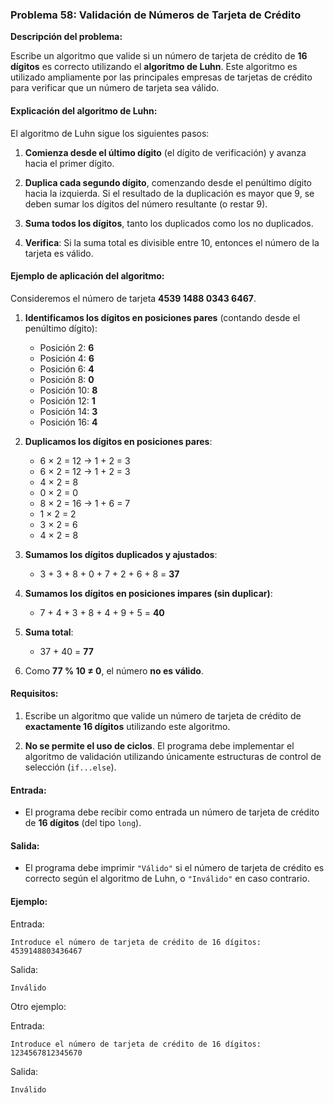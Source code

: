 ### **Problema 58: Validación de Números de Tarjeta de Crédito**

**Descripción del problema:**

Escribe un algoritmo que valide si un número de tarjeta de crédito de **16 dígitos** es correcto utilizando el **algoritmo de Luhn**. Este algoritmo es utilizado ampliamente por las principales empresas de tarjetas de crédito para verificar que un número de tarjeta sea válido.

#### Explicación del algoritmo de Luhn:

El algoritmo de Luhn sigue los siguientes pasos:

1. **Comienza desde el último dígito** (el dígito de verificación) y avanza hacia el primer dígito.
   
2. **Duplica cada segundo dígito**, comenzando desde el penúltimo dígito hacia la izquierda. Si el resultado de la duplicación es mayor que 9, se deben sumar los dígitos del número resultante (o restar 9).
   
3. **Suma todos los dígitos**, tanto los duplicados como los no duplicados.

4. **Verifica**: Si la suma total es divisible entre 10, entonces el número de la tarjeta es válido.

#### Ejemplo de aplicación del algoritmo:

Consideremos el número de tarjeta **4539 1488 0343 6467**.

1. **Identificamos los dígitos en posiciones pares** (contando desde el penúltimo dígito):
   - Posición 2: **6**
   - Posición 4: **6**
   - Posición 6: **4**
   - Posición 8: **0**
   - Posición 10: **8**
   - Posición 12: **1**
   - Posición 14: **3**
   - Posición 16: **4**

2. **Duplicamos los dígitos en posiciones pares**:
   - 6 × 2 = 12 → 1 + 2 = 3
   - 6 × 2 = 12 → 1 + 2 = 3
   - 4 × 2 = 8
   - 0 × 2 = 0
   - 8 × 2 = 16 → 1 + 6 = 7
   - 1 × 2 = 2
   - 3 × 2 = 6
   - 4 × 2 = 8

3. **Sumamos los dígitos duplicados y ajustados**:
   - 3 + 3 + 8 + 0 + 7 + 2 + 6 + 8 = **37**

4. **Sumamos los dígitos en posiciones impares (sin duplicar)**:
   - 7 + 4 + 3 + 8 + 4 + 9 + 5 = **40**

5. **Suma total**:
   - 37 + 40 = **77**

6. Como **77 % 10 ≠ 0**, el número **no es válido**.

#### Requisitos:

1. Escribe un algoritmo que valide un número de tarjeta de crédito de **exactamente 16 dígitos** utilizando este algoritmo.

2. **No se permite el uso de ciclos**. El programa debe implementar el algoritmo de validación utilizando únicamente estructuras de control de selección (`if...else`).

#### Entrada:

- El programa debe recibir como entrada un número de tarjeta de crédito de **16 dígitos** (del tipo `long`).

#### Salida:

- El programa debe imprimir `"Válido"` si el número de tarjeta de crédito es correcto según el algoritmo de Luhn, o `"Inválido"` en caso contrario.

#### Ejemplo:

Entrada:
```
Introduce el número de tarjeta de crédito de 16 dígitos: 
4539148803436467
```

Salida:
```
Inválido
```

Otro ejemplo:

Entrada:
```
Introduce el número de tarjeta de crédito de 16 dígitos: 
1234567812345670
```

Salida:
```
Inválido
```
